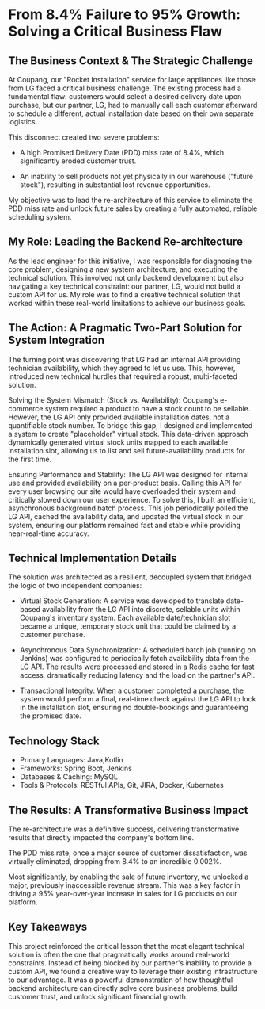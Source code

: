 # From 8.4% Failure to 95% Growth: Solving a Critical Business Flaw

## The Business Context & The Strategic Challenge
At Coupang, our "Rocket Installation" service for large appliances like those from LG faced a critical business challenge. The existing process had a fundamental flaw: customers would select a desired delivery date upon purchase, but our partner, LG, had to manually call each customer afterward to schedule a different, actual installation date based on their own separate logistics.

This disconnect created two severe problems:

* A high Promised Delivery Date (PDD) miss rate of 8.4%, which significantly eroded customer trust.

* An inability to sell products not yet physically in our warehouse ("future stock"), resulting in substantial lost revenue opportunities.

My objective was to lead the re-architecture of this service to eliminate the PDD miss rate and unlock future sales by creating a fully automated, reliable scheduling system.

## My Role: Leading the Backend Re-architecture
As the lead engineer for this initiative, I was responsible for diagnosing the core problem, designing a new system architecture, and executing the technical solution. This involved not only backend development but also navigating a key technical constraint: our partner, LG, would not build a custom API for us. My role was to find a creative technical solution that worked within these real-world limitations to achieve our business goals.

## The Action: A Pragmatic Two-Part Solution for System Integration
The turning point was discovering that LG had an internal API providing technician availability, which they agreed to let us use. This, however, introduced new technical hurdles that required a robust, multi-faceted solution.

Solving the System Mismatch (Stock vs. Availability): Coupang's e-commerce system required a product to have a stock count to be sellable. However, the LG API only provided available installation dates, not a quantifiable stock number. To bridge this gap, I designed and implemented a system to create "placeholder" virtual stock. This data-driven approach dynamically generated virtual stock units mapped to each available installation slot, allowing us to list and sell future-availability products for the first time.

Ensuring Performance and Stability: The LG API was designed for internal use and provided availability on a per-product basis. Calling this API for every user browsing our site would have overloaded their system and critically slowed down our user experience. To solve this, I built an efficient, asynchronous background batch process. This job periodically polled the LG API, cached the availability data, and updated the virtual stock in our system, ensuring our platform remained fast and stable while providing near-real-time accuracy.

## Technical Implementation Details
The solution was architected as a resilient, decoupled system that bridged the logic of two independent companies:

* Virtual Stock Generation: A service was developed to translate date-based availability from the LG API into discrete, sellable units within Coupang's inventory system. Each available date/technician slot became a unique, temporary stock unit that could be claimed by a customer purchase.

* Asynchronous Data Synchronization: A scheduled batch job (running on Jenkins) was configured to periodically fetch availability data from the LG API. The results were processed and stored in a Redis cache for fast access, dramatically reducing latency and the load on the partner's API.

* Transactional Integrity: When a customer completed a purchase, the system would perform a final, real-time check against the LG API to lock in the installation slot, ensuring no double-bookings and guaranteeing the promised date.

## Technology Stack
* Primary Languages: Java,Kotlin
* Frameworks: Spring Boot, Jenkins
* Databases & Caching: MySQL
* Tools & Protocols: RESTful APIs, Git, JIRA, Docker, Kubernetes

## The Results: A Transformative Business Impact
The re-architecture was a definitive success, delivering transformative results that directly impacted the company's bottom line.

The PDD miss rate, once a major source of customer dissatisfaction, was virtually eliminated, dropping from 8.4% to an incredible 0.002%.

Most significantly, by enabling the sale of future inventory, we unlocked a major, previously inaccessible revenue stream. This was a key factor in driving a 95% year-over-year increase in sales for LG products on our platform.

## Key Takeaways
This project reinforced the critical lesson that the most elegant technical solution is often the one that pragmatically works around real-world constraints. Instead of being blocked by our partner's inability to provide a custom API, we found a creative way to leverage their existing infrastructure to our advantage. It was a powerful demonstration of how thoughtful backend architecture can directly solve core business problems, build customer trust, and unlock significant financial growth.
